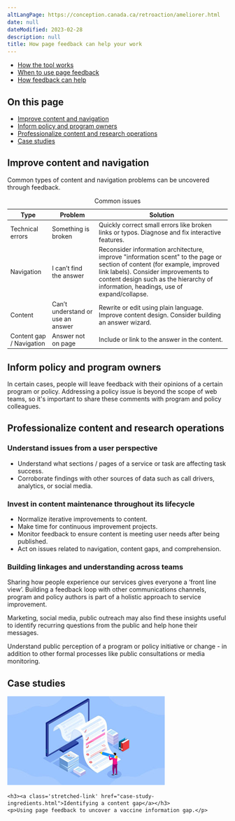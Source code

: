 ```yaml
---
altLangPage: https://conception.canada.ca/retroaction/ameliorer.html
date: null
dateModified: 2023-02-28
description: null
title: How page feedback can help your work
---
```


<div class="gc-stp-stp">
  <div class="row">
  <ul class="toc lst-spcd col-md-12">
    <li class="col-md-4 col-sm-6"><a class="list-group-item " href="about-page-feedback.html">How the tool works</a></li>
    <li class="col-md-4 col-sm-6"><a class="list-group-item " href="when.html">When to use page feedback</a></li>
      <li class="col-md-4 col-sm-6"><a class="list-group-item active" href="benefits.html">How feedback can help</a></li>
  </ul>
  </div>
</div>

## On this page

* [Improve content and navigation](#improve-content-and-navigation)
* [Inform policy and program owners](#inform-policy-and-program-owners)
* [Professionalize content and research operations](#professionalize-content-and-researc-operations)
* [Case studies](#case-studies)

## Improve content and navigation

Common types of content and navigation problems can be uncovered through feedback.

<table class="provisional gc-table table table-striped" id="myTable1">
  <caption class="wb-inv">Common issues</caption>
  <thead>
    <tr>
      <th scope="col">Type</th>
      <th scope="col">Problem</th>
      <th scope="col">Solution</th>
    </tr>
  </thead>
  <tbody>
    <tr>
      <td data-label="Type"><span class="text-left">Technical errors</span></td>
      <td data-label="Issue"><span class="text-left">Something is broken</span></td>
      <td data-label="What to do"><span class="text-left">Quickly correct small errors like broken links or typos. Diagnose and fix interactive features.</span></td>
    </tr>
    <tr>
      <td data-label="Type"><span class="text-left">Navigation</span></td>
      <td data-label="Issue"><span class="text-left">I can’t find the answer</span></td>
      <td data-label="What to do"><span class="text-left">Reconsider information architecture, improve "information scent" to the page or section of content (for example, improved link labels). Consider improvements to content design such as the hierarchy of information, headings, use of expand/collapse.</span></td>
    </tr>
    <tr>
      <td data-label="Type"><span class="text-left">Content</span></td>
      <td data-label="Issue"><span class="text-left">Can’t understand or use an answer</span></td>
      <td data-label="What to do"><span class="text-left">Rewrite or edit using plain language. Improve content design. Consider building an answer wizard.</span></td>
    </tr>
    <tr>
      <td data-label="Type"><span class="text-left">Content gap / Navigation</span></td>
      <td data-label="Issue"><span class="text-left">Answer not on page</span></td>
      <td data-label="What to do"><span class="text-left">Include or link to the answer in the content.</span></td>
    </tr>
  </tbody>
</table>

## Inform policy and program owners

In certain cases, people will leave feedback with their opinions of a certain program or policy. Addressing a policy issue is beyond the scope of web teams, so it's important to share these comments with program and policy colleagues.

## Professionalize content and research operations

### Understand issues from a user perspective

* Understand what sections / pages of a service or task are affecting task success.
* Corroborate findings with other sources of data such as call drivers, analytics, or social media.

### Invest in content maintenance throughout its lifecycle

* Normalize iterative improvements to content.
* Make time for continuous improvement projects.
* Monitor feedback to ensure content is meeting user needs after being published.
* Act on issues related to navigation, content gaps, and comprehension.

### Building linkages and understanding across teams

Sharing how people experience our services gives everyone a ‘front line view’. Building a feedback loop with other communications channels, program and policy authors is part of a holistic approach to service improvement.

Marketing, social media, public outreach may also find these insights useful to identify recurring questions from the public and help hone their messages.

Understand public perception of a program or policy initiative or change - in addition to other formal processes like public consultations or media monitoring.

## Case studies

<div class="row wb-eqht-grd main-card mrgn-tp-lg"><div class="col-md-4">
  <div class="hght-inhrt">
    <div class="hidden-xs hidden-sm">
      <img src="images/case-study-content-thumbnail.jpg" alt="" class="img-responsive mrgn-bttm-md thumbnail" />
    </div>

    <h3><a class='stretched-link' href="case-study-ingredients.html">Identifying a content gap</a></h3>
    <p>Using page feedback to uncover a vaccine information gap.</p>
  </div>
</div>
